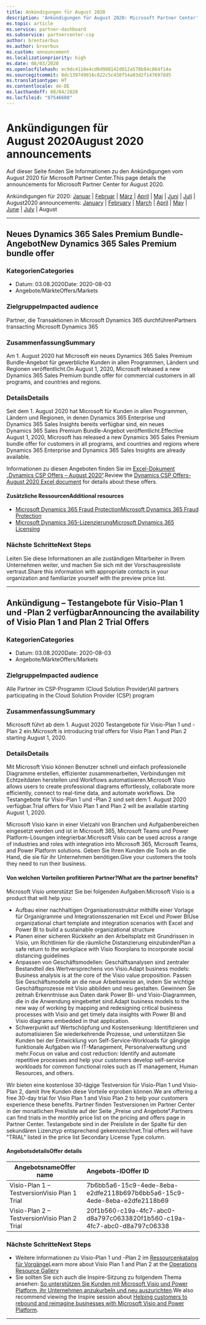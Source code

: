```yaml
---
title: Ankündigungen für August 2020
description: 'Ankündigungen für August 2020: Microsoft Partner Center'
ms.topic: article
ms.service: partner-dashboard
ms.subservice: partnercenter-csp
author: brentserbus
ms.author: brserbus
ms.custom: announcement
ms.localizationpriority: high
ms.date: 08/03/2020
ms.openlocfilehash: ec9dc4110e4cd0d980142d012a570b84c864f14a
ms.sourcegitcommit: 8dc139749916c822c5c438f54a03d2f147697dd5
ms.translationtype: HT
ms.contentlocale: de-DE
ms.lasthandoff: 08/04/2020
ms.locfileid: "87546688"
---
```

# <a name="august-2020-announcements"></a><span data-ttu-id="bf6fa-103">Ankündigungen für August 2020</span><span class="sxs-lookup"><span data-stu-id="bf6fa-103">August 2020 announcements</span></span>

<span data-ttu-id="bf6fa-104">Auf dieser Seite finden Sie Informationen zu den Ankündigungen vom August 2020 für Microsoft Partner Center.</span><span class="sxs-lookup"><span data-stu-id="bf6fa-104">This page details the announcements for Microsoft Partner Center for August 2020.</span></span>

<span data-ttu-id="bf6fa-105">Ankündigungen für 2020: [Januar](2020-january.md) | [Februar](2020-february.md) | [März](2020-march.md) | [April](2020-april.md) | [Mai](2020-may.md) | [Juni](2020-june.md) | [Juli](2020-july.md) | August</span><span class="sxs-lookup"><span data-stu-id="bf6fa-105">2020 announcements: [January](2020-january.md) | [February](2020-february.md) | [March](2020-march.md) | [April](2020-april.md) | [May](2020-may.md) | [June](2020-june.md) | [July](2020-july.md) | August</span></span>

________________

## <a name="new-dynamics-365-sales-premium-bundle-offer"></a><a name="2"></a><span data-ttu-id="bf6fa-106">Neues Dynamics 365 Sales Premium Bundle-Angebot</span><span class="sxs-lookup"><span data-stu-id="bf6fa-106">New Dynamics 365 Sales Premium bundle offer</span></span>
### <a name="categories"></a><span data-ttu-id="bf6fa-107">Kategorien</span><span class="sxs-lookup"><span data-stu-id="bf6fa-107">Categories</span></span>

- <span data-ttu-id="bf6fa-108">Datum: 03.08.2020</span><span class="sxs-lookup"><span data-stu-id="bf6fa-108">Date: 2020-08-03</span></span>
- <span data-ttu-id="bf6fa-109">Angebote/Märkte</span><span class="sxs-lookup"><span data-stu-id="bf6fa-109">Offers/Markets</span></span>

### <a name="impacted-audience"></a><span data-ttu-id="bf6fa-110">Zielgruppe</span><span class="sxs-lookup"><span data-stu-id="bf6fa-110">Impacted audience</span></span>

<span data-ttu-id="bf6fa-111">Partner, die Transaktionen in Microsoft Dynamics 365 durchführen</span><span class="sxs-lookup"><span data-stu-id="bf6fa-111">Partners transacting Microsoft Dynamics 365</span></span>

### <a name="summary"></a><span data-ttu-id="bf6fa-112">Zusammenfassung</span><span class="sxs-lookup"><span data-stu-id="bf6fa-112">Summary</span></span>

<span data-ttu-id="bf6fa-113">Am 1. August 2020 hat Microsoft ein neues Dynamics 365 Sales Premium Bundle-Angebot für gewerbliche Kunden in allen Programmen, Ländern und Regionen veröffentlicht.</span><span class="sxs-lookup"><span data-stu-id="bf6fa-113">On August 1, 2020, Microsoft released a new Dynamics 365 Sales Premium bundle offer for commercial customers in all programs, and countries and regions.</span></span>

### <a name="details"></a><span data-ttu-id="bf6fa-114">Details</span><span class="sxs-lookup"><span data-stu-id="bf6fa-114">Details</span></span>

<span data-ttu-id="bf6fa-115">Seit dem 1. August 2020 hat Microsoft für Kunden in allen Programmen, Ländern und Regionen, in denen Dynamics 365 Enterprise und Dynamics 365 Sales Insights bereits verfügbar sind, ein neues Dynamics 365 Sales Premium Bundle-Angebot veröffentlicht.</span><span class="sxs-lookup"><span data-stu-id="bf6fa-115">Effective August 1, 2020, Microsoft has released a new Dynamics 365 Sales Premium bundle offer for customers in all programs, and countries and regions where Dynamics 365 Enterprise and Dynamics 365 Sales Insights are already available.</span></span>

<span data-ttu-id="bf6fa-116">Informationen zu diesen Angeboten finden Sie im [Excel-Dokument „Dynamics CSP Offers – August 2020“](https://partner.microsoft.com/resources/collection/microsoft-dynamics-365-power-platform-offers-products-fraud-protection-vl-csp-collection#/).</span><span class="sxs-lookup"><span data-stu-id="bf6fa-116">Review the [Dynamics CSP Offers-August 2020 Excel document](https://partner.microsoft.com/resources/collection/microsoft-dynamics-365-power-platform-offers-products-fraud-protection-vl-csp-collection#/) for details about these offers.</span></span> 

#### <a name="additional-resources"></a><span data-ttu-id="bf6fa-117">Zusätzliche Ressourcen</span><span class="sxs-lookup"><span data-stu-id="bf6fa-117">Additional resources</span></span>

- [<span data-ttu-id="bf6fa-118">Microsoft Dynamics 365 Fraud Protection</span><span class="sxs-lookup"><span data-stu-id="bf6fa-118">Microsoft Dynamics 365 Fraud Protection</span></span>](https://partner.microsoft.com/resources/collection/microsoft-dynamics-365-power-platform-offers-products-fraud-protection-vl-csp-collection#/)
- [<span data-ttu-id="bf6fa-119">Microsoft Dynamics 365-Lizenzierung</span><span class="sxs-lookup"><span data-stu-id="bf6fa-119">Microsoft Dynamics 365 Licensing</span></span>](https://partner.microsoft.com/resources/collection/microsoft-dynamics-365-power-platform-offers-products-fraud-protection-vl-csp-collection#/)

### <a name="next-steps"></a><span data-ttu-id="bf6fa-120">Nächste Schritte</span><span class="sxs-lookup"><span data-stu-id="bf6fa-120">Next Steps</span></span>

<span data-ttu-id="bf6fa-121">Leiten Sie diese Informationen an alle zuständigen Mitarbeiter in Ihrem Unternehmen weiter, und machen Sie sich mit der Vorschaupreisliste vertraut.</span><span class="sxs-lookup"><span data-stu-id="bf6fa-121">Share this information with appropriate contacts in your organization and familiarize yourself with the preview price list.</span></span> 

________________

## <a name="announcing-the-availability-of-visio-plan-1-and-plan-2-trial-offers"></a><a name="1"></a><span data-ttu-id="bf6fa-122">Ankündigung – Testangebote für Visio-Plan 1 und -Plan 2 verfügbar</span><span class="sxs-lookup"><span data-stu-id="bf6fa-122">Announcing the availability of Visio Plan 1 and Plan 2 Trial Offers</span></span> 

### <a name="categories"></a><span data-ttu-id="bf6fa-123">Kategorien</span><span class="sxs-lookup"><span data-stu-id="bf6fa-123">Categories</span></span>

- <span data-ttu-id="bf6fa-124">Datum: 03.08.2020</span><span class="sxs-lookup"><span data-stu-id="bf6fa-124">Date: 2020-08-03</span></span>
- <span data-ttu-id="bf6fa-125">Angebote/Märkte</span><span class="sxs-lookup"><span data-stu-id="bf6fa-125">Offers/Markets</span></span>

### <a name="impacted-audience"></a><span data-ttu-id="bf6fa-126">Zielgruppe</span><span class="sxs-lookup"><span data-stu-id="bf6fa-126">Impacted audience</span></span>

<span data-ttu-id="bf6fa-127">Alle Partner im CSP-Programm (Cloud Solution Provider)</span><span class="sxs-lookup"><span data-stu-id="bf6fa-127">All partners participating in the Cloud Solution Provider (CSP) program</span></span>

### <a name="summary"></a><span data-ttu-id="bf6fa-128">Zusammenfassung</span><span class="sxs-lookup"><span data-stu-id="bf6fa-128">Summary</span></span>

<span data-ttu-id="bf6fa-129">Microsoft führt ab dem 1. August 2020 Testangebote für Visio-Plan 1 und -Plan 2 ein.</span><span class="sxs-lookup"><span data-stu-id="bf6fa-129">Microsoft is introducing trial offers for Visio Plan 1 and Plan 2 starting August 1, 2020.</span></span> 

### <a name="details"></a><span data-ttu-id="bf6fa-130">Details</span><span class="sxs-lookup"><span data-stu-id="bf6fa-130">Details</span></span>

<span data-ttu-id="bf6fa-131">Mit Microsoft Visio können Benutzer schnell und einfach professionelle Diagramme erstellen, effizienter zusammenarbeiten, Verbindungen mit Echtzeitdaten herstellen und Workflows automatisieren.</span><span class="sxs-lookup"><span data-stu-id="bf6fa-131">Microsoft Visio allows users to create professional diagrams effortlessly, collaborate more efficiently, connect to real-time data, and automate workflows.</span></span> <span data-ttu-id="bf6fa-132">Die Testangebote für Visio-Plan 1 und -Plan 2 sind seit dem 1. August 2020 verfügbar.</span><span class="sxs-lookup"><span data-stu-id="bf6fa-132">Trial offers for Visio Plan 1 and Plan 2 will be available starting August 1, 2020.</span></span>

<span data-ttu-id="bf6fa-133">Microsoft Visio kann in einer Vielzahl von Branchen und Aufgabenbereichen eingesetzt werden und ist in Microsoft 365, Microsoft Teams und Power Platform-Lösungen integrierbar.</span><span class="sxs-lookup"><span data-stu-id="bf6fa-133">Microsoft Visio can be used across a range of industries and roles with integration into Microsoft 365, Microsoft Teams, and Power Platform solutions.</span></span> <span data-ttu-id="bf6fa-134">Geben Sie Ihren Kunden die Tools an die Hand, die sie für ihr Unternehmen benötigen.</span><span class="sxs-lookup"><span data-stu-id="bf6fa-134">Give your customers the tools they need to run their business.</span></span>

#### <a name="what-are-the-partner-benefits"></a><span data-ttu-id="bf6fa-135">Von welchen Vorteilen profitieren Partner?</span><span class="sxs-lookup"><span data-stu-id="bf6fa-135">What are the partner benefits?</span></span>

<span data-ttu-id="bf6fa-136">Microsoft Visio unterstützt Sie bei folgenden Aufgaben:</span><span class="sxs-lookup"><span data-stu-id="bf6fa-136">Microsoft Visio is a product that will help you:</span></span>

- <span data-ttu-id="bf6fa-137">Aufbau einer nachhaltigen Organisationsstruktur mithilfe einer Vorlage für Organigramme und Integrationsszenarien mit Excel und Power BI</span><span class="sxs-lookup"><span data-stu-id="bf6fa-137">Use organizational chart template and integration scenarios with Excel and Power BI to build a sustainable organizational structure</span></span>
- <span data-ttu-id="bf6fa-138">Planen einer sicheren Rückkehr an den Arbeitsplatz mit Grundrissen in Visio, um Richtlinien für die räumliche Distanzierung einzubinden</span><span class="sxs-lookup"><span data-stu-id="bf6fa-138">Plan a safe return to the workplace with Visio floorplans to incorporate social distancing guidelines</span></span>
- <span data-ttu-id="bf6fa-139">Anpassen von Geschäftsmodellen: Geschäftsanalysen sind zentraler Bestandteil des Wertversprechens von Visio.</span><span class="sxs-lookup"><span data-stu-id="bf6fa-139">Adapt business models: Business analysis is at the core of the Visio value proposition.</span></span> <span data-ttu-id="bf6fa-140">Passen Sie Geschäftsmodelle an die neue Arbeitsweise an, indem Sie wichtige Geschäftsprozesse mit Visio abbilden und neu gestalten. Gewinnen Sie zeitnah Erkenntnisse aus Daten dank Power BI- und Visio-Diagrammen, die in die Anwendung eingebettet sind.</span><span class="sxs-lookup"><span data-stu-id="bf6fa-140">Adapt business models to the new way of working by mapping and redesigning critical business processes with Visio and get timely data insights with Power BI and Visio diagrams embedded in that application.</span></span> 
- <span data-ttu-id="bf6fa-141">Schwerpunkt auf Wertschöpfung und Kostensenkung: Identifizieren und automatisieren Sie wiederkehrende Prozesse, und unterstützen Sie Kunden bei der Entwicklung von Self-Service-Workloads für gängige funktionale Aufgaben wie IT-Management, Personalverwaltung und mehr.</span><span class="sxs-lookup"><span data-stu-id="bf6fa-141">Focus on value and cost reduction: Identify and automate repetitive processes and help your customers develop self-service workloads for common functional roles such as IT management, Human Resources, and others.</span></span>

<span data-ttu-id="bf6fa-142">Wir bieten eine kostenlose 30-tägige Testversion für Visio-Plan 1 und Visio-Plan 2, damit Ihre Kunden diese Vorteile erproben können.</span><span class="sxs-lookup"><span data-stu-id="bf6fa-142">We are offering a free 30-day trial for Visio Plan 1 and Visio Plan 2 to help your customers experience these benefits.</span></span> <span data-ttu-id="bf6fa-143">Partner finden Testversionen im Partner Center in der monatlichen Preisliste auf der Seite „Preise und Angebote“.</span><span class="sxs-lookup"><span data-stu-id="bf6fa-143">Partners can find trials in the monthly price list on the pricing and offers page in Partner Center.</span></span> <span data-ttu-id="bf6fa-144">Testangebote sind in der Preisliste in der Spalte für den sekundären Lizenztyp entsprechend gekennzeichnet.</span><span class="sxs-lookup"><span data-stu-id="bf6fa-144">Trial offers will have "TRIAL" listed in the price list Secondary License Type column.</span></span>

#### <a name="offer-details"></a><span data-ttu-id="bf6fa-145">Angebotsdetails</span><span class="sxs-lookup"><span data-stu-id="bf6fa-145">Offer details</span></span>

   |<span data-ttu-id="bf6fa-146">**Angebotsname**</span><span class="sxs-lookup"><span data-stu-id="bf6fa-146">**Offer name**</span></span>|<span data-ttu-id="bf6fa-147">**Angebots-ID**</span><span class="sxs-lookup"><span data-stu-id="bf6fa-147">**Offer ID**</span></span>|
   |-------------------|:------|
   |<span data-ttu-id="bf6fa-148">Visio-Plan 1 – Testversion</span><span class="sxs-lookup"><span data-stu-id="bf6fa-148">Visio Plan 1 Trial</span></span>|<span data-ttu-id="bf6fa-149">7b6bb5a6-15c9-4ede-8eba-e2dfe2118b69</span><span class="sxs-lookup"><span data-stu-id="bf6fa-149">7b6bb5a6-15c9-4ede-8eba-e2dfe2118b69</span></span>|
   |<span data-ttu-id="bf6fa-150">Visio-Plan 2 – Testversion</span><span class="sxs-lookup"><span data-stu-id="bf6fa-150">Visio Plan 2 Trial</span></span>|<span data-ttu-id="bf6fa-151">20f1b560-c19a-4fc7-abc0-d8a797c06338</span><span class="sxs-lookup"><span data-stu-id="bf6fa-151">20f1b560-c19a-4fc7-abc0-d8a797c06338</span></span>|

### <a name="next-steps"></a><span data-ttu-id="bf6fa-152">Nächste Schritte</span><span class="sxs-lookup"><span data-stu-id="bf6fa-152">Next Steps</span></span>

- <span data-ttu-id="bf6fa-153">Weitere Informationen zu Visio-Plan 1 und -Plan 2 im [Ressourcenkatalog für Vorgänge](https://partner.microsoft.com/resources/collection/visio-availability-announcing-trial-offers#/)</span><span class="sxs-lookup"><span data-stu-id="bf6fa-153">Learn more about Visio Plan 1 and Plan 2 at the [Operations Resource Gallery](https://partner.microsoft.com/resources/collection/visio-availability-announcing-trial-offers#/)</span></span> 
- <span data-ttu-id="bf6fa-154">Sie sollten Sie sich auch die Inspire-Sitzung zu folgendem Thema ansehen: [So unterstützen Sie Kunden mit Microsoft Visio und Power Platform, ihr Unternehmen anzukurbeln und neu auszurichten](https://www.microsoft.com/microsoft-365/partners/videos/inspire-visio-power-platform).</span><span class="sxs-lookup"><span data-stu-id="bf6fa-154">We also recommend viewing the Inspire session about [Helping customers to rebound and reimagine businesses with Microsoft Visio and Power Platform](https://www.microsoft.com/microsoft-365/partners/videos/inspire-visio-power-platform).</span></span>

________________
